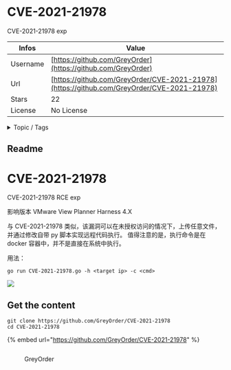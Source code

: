 # CVE-2021-21978

CVE-2021-21978 exp

| Infos    | Value                                                              |
| -------- | -------------------------------------------------------------------|
| Username | [https://github.com/GreyOrder](https://github.com/GreyOrder) |
| Url      | [https://github.com/GreyOrder/CVE-2021-21978](https://github.com/GreyOrder/CVE-2021-21978)                                               |
| Stars    | 22                                                          |
| License  | No License                                                        |

<details>

<summary>Topic / Tags</summary>



</details>

## Readme

# CVE-2021-21978
CVE-2021-21978 RCE exp

影响版本
VMware View Planner Harness 4.X

与 CVE-2021-21978 类似，该漏洞可以在未授权访问的情况下，上传任意文件，并通过修改自带 py 脚本实现远程代码执行。
值得注意的是，执行命令是在 docker 容器中，并不是直接在系统中执行。

用法：

```
go run CVE-2021-21978.go -h <target ip> -c <cmd>
```

<img src="https://raw.githubusercontent.com/GreyOrder/CVE-2021-21978/main/example.png">



## Get the content

```
git clone https://github.com/GreyOrder/CVE-2021-21978
cd CVE-2021-21978
```

{% embed url="https://github.com/GreyOrder/CVE-2021-21978" %}

<figure><img src="https://avatars.githubusercontent.com/u/39576135?v=4" alt=""><figcaption><p>GreyOrder</p></figcaption></figure>
